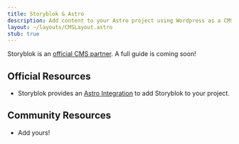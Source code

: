 ```yaml
---
title: Storyblok & Astro
description: Add content to your Astro project using Wordpress as a CMS
layout: ~/layouts/CMSLayout.astro
stub: true
---
```


Storyblok is an [official CMS partner](https://astro.build/blog/storyblok-partnership/). A full guide is coming soon!

## Official Resources
- Storyblok provides an [Astro Integration](https://www.storyblok.com/mp/announcing-storyblok-astro) to add Storyblok to your project.

## Community Resources 
- Add yours!
